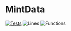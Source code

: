 # MintData
[![Tests](https://github.com/reserad/MintData-UI/actions/workflows/jest.yml/badge.svg)](https://github.com/reserad/MintData-UI/actions/workflows/jest.yml)
![Lines](https://img.shields.io/badge/lines-60.13%25-red.svg?style=flat)
![Functions](https://img.shields.io/badge/functions-52.27%25-red.svg?style=flat)